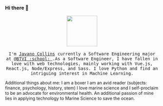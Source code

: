 ### Hi there 👋
<p align="center">
  <img src="https://raw.githubusercontent.com/coderjojo/coderjojo/master/img/github.gif" width=100>
  <br><br>
  <samp>
    I'm <a href="https://github.com/JavanoCollins">Javano Collins</a> currently a Software Engineering major at <a href="http://www.btvi.edu.bs/">@BTVI :school: </a>.As a Software Engineer, I have fallen in love with web technologies, mainly working with Vue.js, React.js, Node/Express, and Sass. I love Python and find an intriguing interest in Machine Learning.

Additional things about me:
I am a boxer
I am an avid reader (subjects: finance, psychology, history, stem)
I love marine science and I self-proclaim to be an advocate for environmental health. An additional passion of mine lies in applying technology to Marine Science to save the ocean.

  </samp>
</p>

<!--
**JavanoCollins/JavanoCollins** is a ✨ _special_ ✨ repository because its `README.md` (this file) appears on your GitHub profile.

Here are some ideas to get you started:

- 🔭 I’m currently working on ...
- 🌱 I’m currently learning ...
- 👯 I’m looking to collaborate on ...
- 🤔 I’m looking for help with ...
- 💬 Ask me about ...
- 📫 How to reach me: ...
- 😄 Pronouns: ...
- ⚡ Fun fact: ...
-->
